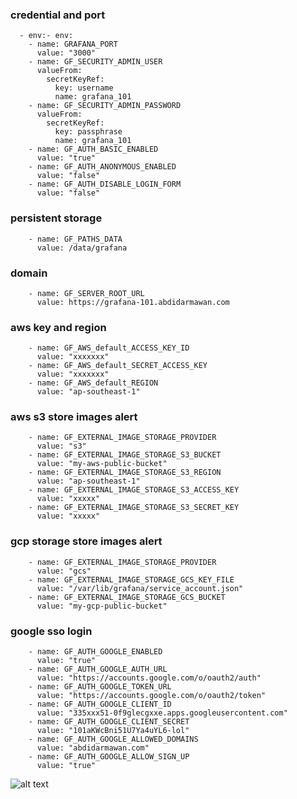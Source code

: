 ### credential and port
      - env:- env:
        - name: GRAFANA_PORT
          value: "3000"
        - name: GF_SECURITY_ADMIN_USER
          valueFrom:
            secretKeyRef:
              key: username
              name: grafana_101
        - name: GF_SECURITY_ADMIN_PASSWORD
          valueFrom:
            secretKeyRef:
              key: passphrase
              name: grafana_101
        - name: GF_AUTH_BASIC_ENABLED
          value: "true"
        - name: GF_AUTH_ANONYMOUS_ENABLED
          value: "false"
        - name: GF_AUTH_DISABLE_LOGIN_FORM
          value: "false"
### persistent storage
        - name: GF_PATHS_DATA
          value: /data/grafana
### domain
        - name: GF_SERVER_ROOT_URL
          value: https://grafana-101.abdidarmawan.com          
### aws key and region
        - name: GF_AWS_default_ACCESS_KEY_ID
          value: "xxxxxxx"
        - name: GF_AWS_default_SECRET_ACCESS_KEY
          value: "xxxxxxx"
        - name: GF_AWS_default_REGION
          value: "ap-southeast-1"
### aws s3 store images alert
        - name: GF_EXTERNAL_IMAGE_STORAGE_PROVIDER
          value: "s3"
        - name: GF_EXTERNAL_IMAGE_STORAGE_S3_BUCKET
          value: "my-aws-public-bucket"
        - name: GF_EXTERNAL_IMAGE_STORAGE_S3_REGION
          value: "ap-southeast-1"
        - name: GF_EXTERNAL_IMAGE_STORAGE_S3_ACCESS_KEY
          value: "xxxxx"
        - name: GF_EXTERNAL_IMAGE_STORAGE_S3_SECRET_KEY
          value: "xxxxx"
### gcp storage store images alert
        - name: GF_EXTERNAL_IMAGE_STORAGE_PROVIDER
          value: "gcs"
        - name: GF_EXTERNAL_IMAGE_STORAGE_GCS_KEY_FILE
          value: "/var/lib/grafana/service_account.json"
        - name: GF_EXTERNAL_IMAGE_STORAGE_GCS_BUCKET
          value: "my-gcp-public-bucket"
### google sso login
        - name: GF_AUTH_GOOGLE_ENABLED
          value: "true"
        - name: GF_AUTH_GOOGLE_AUTH_URL
          value: "https://accounts.google.com/o/oauth2/auth"
        - name: GF_AUTH_GOOGLE_TOKEN_URL
          value: "https://accounts.google.com/o/oauth2/token"
        - name: GF_AUTH_GOOGLE_CLIENT_ID
          value: "335xxx51-0f9glecgxxe.apps.googleusercontent.com"
        - name: GF_AUTH_GOOGLE_CLIENT_SECRET
          value: "101aKWcBni51U7Ya4uYL6-lol"
        - name: GF_AUTH_GOOGLE_ALLOWED_DOMAINS
          value: "abdidarmawan.com"
        - name: GF_AUTH_GOOGLE_ALLOW_SIGN_UP
          value: "true"
![alt text](https://i.imgur.com/VQzOWzb.png)        
